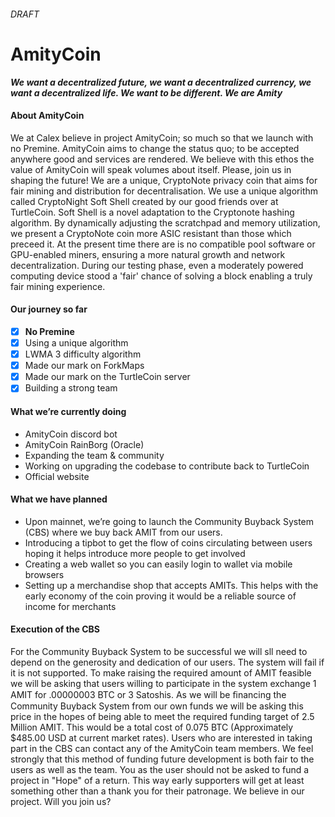 
###### DRAFT

# AmityCoin

_**We want a decentralized future, we want a decentralized currency, we want a decentralized life.  We want to be different.  We are Amity**_

#### About AmityCoin

We at Calex believe in project AmityCoin; so much so that we launch with no Premine. AmityCoin aims to change the status quo; to be accepted anywhere good and services are rendered. We believe with this ethos the value of AmityCoin will speak volumes about itself.  Please, join us in shaping the future! We are a unique, CryptoNote privacy coin that aims for fair mining and distribution for decentralisation. We use a unique algorithm called CryptoNight Soft Shell created by our good friends over at TurtleCoin. Soft Shell is a novel adaptation to the Cryptonote hashing algorithm. By dynamically adjusting the scratchpad and memory utilization, we present a CryptoNote coin more ASIC resistant than those which preceed it. At the present time there are is no compatible pool software or GPU-enabled miners, ensuring a more natural growth and network decentralization. During our testing phase, even a moderately powered computing device stood a 'fair' chance of solving a block enabling a truly fair mining experience. 

#### Our journey so far

- [x] **No Premine**
- [x] Using a unique algorithm
- [x] LWMA 3 difficulty algorithm
- [x] Made our mark on ForkMaps
- [x] Made our mark on the TurtleCoin server
- [x] Building a strong team

#### What we’re currently doing

- AmityCoin discord bot
- AmityCoin RainBorg (Oracle)
- Expanding the team & community
- Working on upgrading the codebase to contribute back to TurtleCoin
- Official website

#### What we have planned

- Upon mainnet, we’re going to launch the Community Buyback System (CBS) where we buy back AMIT from our users.
- Introducing a tipbot to get the flow of coins circulating between users hoping it helps introduce more people to get involved
- Creating a web wallet so you can easily login to wallet via mobile browsers
- Setting up a merchandise shop that accepts AMITs. This helps with the early economy of the coin proving it would be a reliable source of income for merchants 

#### Execution of the CBS

For the Community Buyback System to be successful we will sll need to depend on the generosity and dedication of our users.  The system will fail if it is not supported.  To make raising the required amount of AMIT feasible we will be asking that users willing to participate in the system exchange 1 AMIT for .00000003 BTC or 3 Satoshis.  As we will be ﬁnancing the Community Buyback System from our own funds we will be asking this price in the hopes of being able to meet the required funding target of 2.5 Million AMIT.  This would be a total cost of 0.075 BTC (Approximately $485.00 USD at current market rates).  Users who are interested in 
taking part in the CBS can contact any of the AmityCoin team members.  We feel strongly that this method of funding future development is both fair to the users as well as the team.  You as the user should not be asked to fund a project in "Hope" of a return. This way early supporters will get at least something other than a thank you for their patronage.  We believe in our project. Will you join us?
